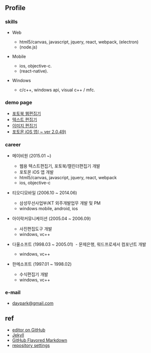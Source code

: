 ## Profile

### skills

* Web
  - html5/canvas, javascript, jquery, react, webpack, (electron)
  - (node.js)

* Mobile
  - ios, objective-c.
  - (react-native).

* Windows
  - c/c++, windows api, visual c++ / mfc.


### demo page

* [포토북 웹편집기](http://www.photomon.com/editor/next/photobook_demo.html)
* [텍스트 편집기](http://www.photomon.com/editor/next.common/xeditor_demo.html)
* [이미지 편집기](http://www.photomon.com/editor/next.common/ximagebox_demo.html)
* [포토몬 iOS 앱( ~ ver 2.0.49)](https://itunes.apple.com/kr/app/포토몬/id723333895?mt=8)


### career

* 메이비원 (2015.01 ~)
  - 웹용 텍스트편집기, 포토북/캘린더편집기 개발
  - 포토몬 iOS 앱 개발
  - html5/canvas, javascript, jquery, react, webpack
  - ios, objective-c

* 티오디모바일 (2006.10 ~ 2014.06)
  - 삼성무선사업부/KT 외주개발업무 개발 및 PM
  - windows mobile, android, ios

* 아이락커뮤니케이션 (2005.04 ~ 2006.09)
  - 사진편집도구 개발
  - windows, vc++

* 다울소프트 (1998.03 ~ 2005.01)
  - 문제은행, 워드프로세서 컴포넌트 개발
  - windows, vc++

* 한메소프트 (1997.01 ~ 1998.02)
  - 수식편집기 개발
  - windows, vc++

### e-mail

* daypark@gmail.com 

## ref

* [editor on GitHub](https://github.com/daypark/daypark/edit/master/index.md)
* [Jekyll](https://jekyllrb.com/)
* [GitHub Flavored Markdown](https://guides.github.com/features/mastering-markdown/)
* [repository settings](https://github.com/daypark/daypark/settings)

